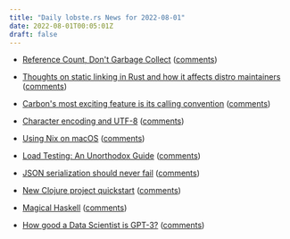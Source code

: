 ```yaml
---
title: "Daily lobste.rs News for 2022-08-01"
date: 2022-08-01T00:05:01Z
draft: false
---
```






- [Reference Count, Don't Garbage Collect](https://kevinlawler.com/refcount)
  ([comments](https://lobste.rs/s/jhtyqf/reference_count_don_t_garbage_collect))



- [Thoughts on static linking in Rust and how it affects distro maintainers](https://old.reddit.com/r/rust/comments/us328s/can_someone_from_the_rust_community_share_their/i91o4wj/)
  ([comments](https://lobste.rs/s/eh6ejg/thoughts_on_static_linking_rust_how_it))



- [Carbon's most exciting feature is its calling convention](https://www.foonathan.net/2022/07/carbon-calling-convention/)
  ([comments](https://lobste.rs/s/dp9cup/carbon_s_most_exciting_feature_is_its))



- [Character encoding and UTF-8](https://blog.fredrb.com/2022/07/31/character-encoding-utf8/)
  ([comments](https://lobste.rs/s/i3d8rc/character_encoding_utf_8))



- [Using Nix on macOS](https://checkoway.net/musings/nix/)
  ([comments](https://lobste.rs/s/dtkubj/using_nix_on_macos))



- [Load Testing: An Unorthodox Guide](https://www.marcobehler.com/guides/load-testing)
  ([comments](https://lobste.rs/s/p2y2xr/load_testing_unorthodox_guide))



- [JSON serialization should never fail](https://github.com/ehmicky/safe-json-value)
  ([comments](https://lobste.rs/s/kbo9ka/json_serialization_should_never_fail))



- [New Clojure project quickstart](https://blog.michielborkent.nl/new-clojure-project-quickstart.html)
  ([comments](https://lobste.rs/s/ucwrf2/new_clojure_project_quickstart))



- [Magical Haskell](https://leanpub.com/magicalhaskell/read)
  ([comments](https://lobste.rs/s/ulial1/magical_haskell))



- [How good a Data Scientist is GPT-3?](https://bytepawn.com/how-good-a-data-scientist-is-gpt-3.html#how-good-a-data-scientist-is-gpt-3)
  ([comments](https://lobste.rs/s/zulwp6/how_good_data_scientist_is_gpt_3))


